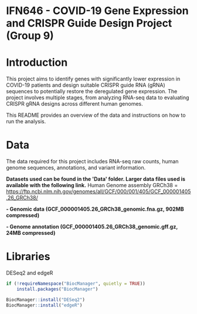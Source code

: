 # IFN646 - COVID-19 Gene Expression and CRISPR Guide Design Project (Group 9)

# Introduction
This project aims to identify genes with significantly lower expression in COVID-19 patients and design suitable CRISPR guide RNA (gRNA) sequences to potentially restore the deregulated gene expression. The project involves multiple stages, from analyzing RNA-seq data to evaluating CRISPR gRNA designs across different human genomes.

This README provides an overview of the data and instructions on how to run the analysis.

# Data
The data required for this project includes RNA-seq raw counts, human genome sequences, annotations, and variant information.

**Datasets used can be found in the 'Data' folder. Larger data files used is available with the following link.**
Human Genome assembly GRCh38 = https://ftp.ncbi.nlm.nih.gov/genomes/all/GCF/000/001/405/GCF_000001405.26_GRCh38/

**- Genomic data (GCF_000001405.26_GRCh38_genomic.fna.gz, 902MB compressed)**

**- Genome annotation (GCF_000001405.26_GRCh38_genomic.gff.gz, 24MB compressed)**

# Libraries
DESeq2 and edgeR

```R
if (!requireNamespace("BiocManager", quietly = TRUE))
    install.packages("BiocManager")

BiocManager::install("DESeq2")
BiocManager::install("edgeR")
```


